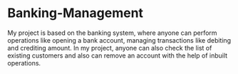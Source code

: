 # Banking-Management
My project is based on the banking system, where anyone can perform operations like opening a bank account, managing transactions like debiting and crediting amount.  In my project, anyone can also check the list of existing customers and also can remove an account with the help of inbuilt operations.
